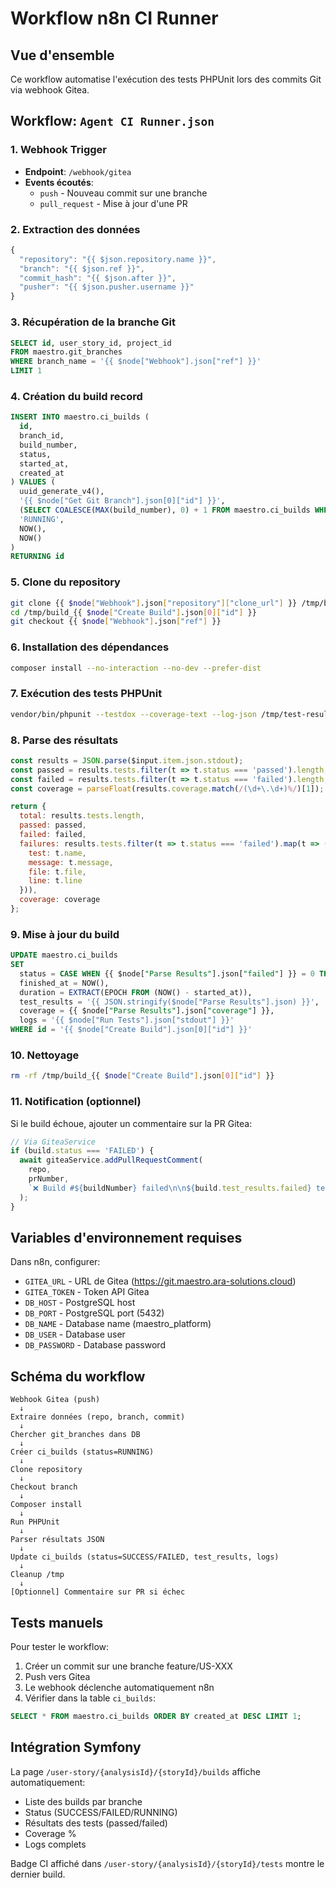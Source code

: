 # Workflow n8n CI Runner

## Vue d'ensemble

Ce workflow automatise l'exécution des tests PHPUnit lors des commits Git via webhook Gitea.

## Workflow: `Agent CI Runner.json`

### 1. Webhook Trigger
- **Endpoint**: `/webhook/gitea`
- **Events écoutés**:
  - `push` - Nouveau commit sur une branche
  - `pull_request` - Mise à jour d'une PR

### 2. Extraction des données
```javascript
{
  "repository": "{{ $json.repository.name }}",
  "branch": "{{ $json.ref }}",
  "commit_hash": "{{ $json.after }}",
  "pusher": "{{ $json.pusher.username }}"
}
```

### 3. Récupération de la branche Git
```sql
SELECT id, user_story_id, project_id
FROM maestro.git_branches
WHERE branch_name = '{{ $node["Webhook"].json["ref"] }}'
LIMIT 1
```

### 4. Création du build record
```sql
INSERT INTO maestro.ci_builds (
  id,
  branch_id,
  build_number,
  status,
  started_at,
  created_at
) VALUES (
  uuid_generate_v4(),
  '{{ $node["Get Git Branch"].json[0]["id"] }}',
  (SELECT COALESCE(MAX(build_number), 0) + 1 FROM maestro.ci_builds WHERE branch_id = '{{ $node["Get Git Branch"].json[0]["id"] }}'),
  'RUNNING',
  NOW(),
  NOW()
)
RETURNING id
```

### 5. Clone du repository
```bash
git clone {{ $node["Webhook"].json["repository"]["clone_url"] }} /tmp/build_{{ $node["Create Build"].json[0]["id"] }}
cd /tmp/build_{{ $node["Create Build"].json[0]["id"] }}
git checkout {{ $node["Webhook"].json["ref"] }}
```

### 6. Installation des dépendances
```bash
composer install --no-interaction --no-dev --prefer-dist
```

### 7. Exécution des tests PHPUnit
```bash
vendor/bin/phpunit --testdox --coverage-text --log-json /tmp/test-results.json
```

### 8. Parse des résultats
```javascript
const results = JSON.parse($input.item.json.stdout);
const passed = results.tests.filter(t => t.status === 'passed').length;
const failed = results.tests.filter(t => t.status === 'failed').length;
const coverage = parseFloat(results.coverage.match(/(\d+\.\d+)%/)[1]);

return {
  total: results.tests.length,
  passed: passed,
  failed: failed,
  failures: results.tests.filter(t => t.status === 'failed').map(t => ({
    test: t.name,
    message: t.message,
    file: t.file,
    line: t.line
  })),
  coverage: coverage
};
```

### 9. Mise à jour du build
```sql
UPDATE maestro.ci_builds
SET
  status = CASE WHEN {{ $node["Parse Results"].json["failed"] }} = 0 THEN 'SUCCESS' ELSE 'FAILED' END,
  finished_at = NOW(),
  duration = EXTRACT(EPOCH FROM (NOW() - started_at)),
  test_results = '{{ JSON.stringify($node["Parse Results"].json) }}',
  coverage = {{ $node["Parse Results"].json["coverage"] }},
  logs = '{{ $node["Run Tests"].json["stdout"] }}'
WHERE id = '{{ $node["Create Build"].json[0]["id"] }}'
```

### 10. Nettoyage
```bash
rm -rf /tmp/build_{{ $node["Create Build"].json[0]["id"] }}
```

### 11. Notification (optionnel)
Si le build échoue, ajouter un commentaire sur la PR Gitea:

```javascript
// Via GiteaService
if (build.status === 'FAILED') {
  await giteaService.addPullRequestComment(
    repo,
    prNumber,
    `❌ Build #${buildNumber} failed\n\n${build.test_results.failed} tests échoués\n\nVoir les détails: ${buildUrl}`
  );
}
```

## Variables d'environnement requises

Dans n8n, configurer:
- `GITEA_URL` - URL de Gitea (https://git.maestro.ara-solutions.cloud)
- `GITEA_TOKEN` - Token API Gitea
- `DB_HOST` - PostgreSQL host
- `DB_PORT` - PostgreSQL port (5432)
- `DB_NAME` - Database name (maestro_platform)
- `DB_USER` - Database user
- `DB_PASSWORD` - Database password

## Schéma du workflow

```
Webhook Gitea (push)
  ↓
Extraire données (repo, branch, commit)
  ↓
Chercher git_branches dans DB
  ↓
Créer ci_builds (status=RUNNING)
  ↓
Clone repository
  ↓
Checkout branch
  ↓
Composer install
  ↓
Run PHPUnit
  ↓
Parser résultats JSON
  ↓
Update ci_builds (status=SUCCESS/FAILED, test_results, logs)
  ↓
Cleanup /tmp
  ↓
[Optionnel] Commentaire sur PR si échec
```

## Tests manuels

Pour tester le workflow:

1. Créer un commit sur une branche feature/US-XXX
2. Push vers Gitea
3. Le webhook déclenche automatiquement n8n
4. Vérifier dans la table `ci_builds`:
```sql
SELECT * FROM maestro.ci_builds ORDER BY created_at DESC LIMIT 1;
```

## Intégration Symfony

La page `/user-story/{analysisId}/{storyId}/builds` affiche automatiquement:
- Liste des builds par branche
- Status (SUCCESS/FAILED/RUNNING)
- Résultats des tests (passed/failed)
- Coverage %
- Logs complets

Badge CI affiché dans `/user-story/{analysisId}/{storyId}/tests` montre le dernier build.
